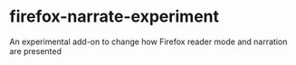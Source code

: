 # firefox-narrate-experiment
An experimental add-on to change how Firefox reader mode and narration are presented
